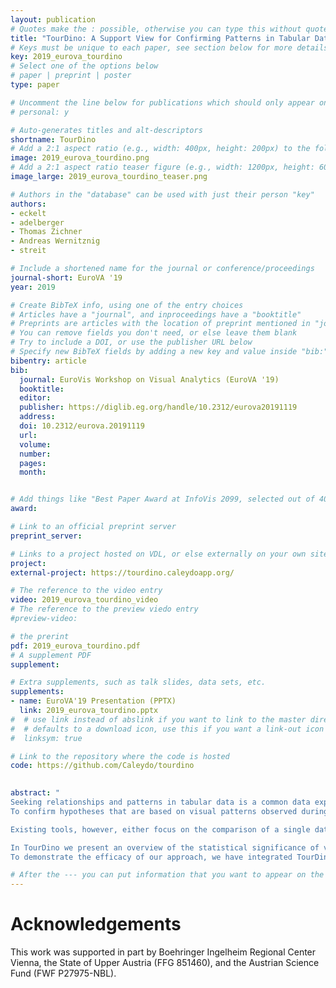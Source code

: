 ```yaml
---
layout: publication
# Quotes make the : possible, otherwise you can type this without quotes
title: "TourDino: A Support View for Confirming Patterns in Tabular Data"
# Keys must be unique to each paper, see section below for more details
key: 2019_eurova_tourdino
# Select one of the options below
# paper | preprint | poster
type: paper 

# Uncomment the line below for publications which should only appear on a personal webpage
# personal: y

# Auto-generates titles and alt-descriptors
shortname: TourDino
# Add a 2:1 aspect ratio (e.g., width: 400px, height: 200px) to the folder /assets/images/papers/
image: 2019_eurova_tourdino.png
# Add a 2:1 aspect ratio teaser figure (e.g., width: 1200px, height: 600px) to the folder /assets/images/papers/
image_large: 2019_eurova_tourdino_teaser.png

# Authors in the "database" can be used with just their person "key"
authors:
- eckelt
- adelberger
- Thomas Zichner
- Andreas Wernitznig
- streit

# Include a shortened name for the journal or conference/proceedings
journal-short: EuroVA '19
year: 2019

# Create BibTeX info, using one of the entry choices
# Articles have a "journal", and inproceedings have a "booktitle"
# Preprints are articles with the location of preprint mentioned in "journal"
# You can remove fields you don't need, or else leave them blank
# Try to include a DOI, or use the publisher URL below
# Specify new BibTeX fields by adding a new key and value inside "bib:"
bibentry: article
bib:
  journal: EuroVis Workshop on Visual Analytics (EuroVA '19)
  booktitle: 
  editor: 
  publisher: https://diglib.eg.org/handle/10.2312/eurova20191119
  address: 
  doi: 10.2312/eurova.20191119
  url:
  volume: 
  number: 
  pages: 
  month: 


# Add things like "Best Paper Award at InfoVis 2099, selected out of 4000 submissions"
award: 

# Link to an official preprint server
preprint_server: 

# Links to a project hosted on VDL, or else externally on your own site
project:
external-project: https://tourdino.caleydoapp.org/

# The reference to the video entry
video: 2019_eurova_tourdino_video
# The reference to the preview viedo entry
#preview-video:

# the prerint
pdf: 2019_eurova_tourdino.pdf
# A supplement PDF
supplement:

# Extra supplements, such as talk slides, data sets, etc.
supplements:
- name: EuroVA'19 Presentation (PPTX)
  link: 2019_eurova_tourdino.pptx
#  # use link instead of abslink if you want to link to the master directory
#  # defaults to a download icon, use this if you want a link-out icon
#  linksym: true

# Link to the repository where the code is hosted
code: https://github.com/Caleydo/tourdino
 

abstract: "
Seeking relationships and patterns in tabular data is a common data exploration task.
To confirm hypotheses that are based on visual patterns observed during exploratory data analysis, users need to be able to quickly compare data subsets, and get further information on the significance of the result and the statistical test applied.

Existing tools, however, either focus on the comparison of a single data type, such as comparing numerical attributes only, or provide little or no statistical evaluation to assess a hypothesis. To fill this gap, we present TourDino, a support view that helps users who are not experts in statistics to verify generated hypotheses and confirm insights gained during the exploration of tabular data.

In TourDino we present an overview of the statistical significance of various row or column comparisons. On demand, we show further details, including the test score, a textual description, and a detail visualization explaining the results.
To demonstrate the efficacy of our approach, we have integrated TourDino in the Ordino drug discovery platform for the purpose of identifying new drug targets."

# After the --- you can put information that you want to appear on the website using markdown formatting or HTML. A good example are acknowledgements, extra references, an erratum, etc.
---
```



# Acknowledgements

This work was supported in part by Boehringer Ingelheim Regional Center Vienna, the State of Upper Austria (FFG 851460), and the Austrian Science Fund (FWF P27975-NBL).
